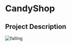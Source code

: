 # CandyShop 

## Project Description
![falling](https://media.giphy.com/media/YkXGClLxe55cCL8Qdc/giphy.gif)
